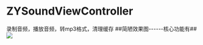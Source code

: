 # ZYSoundViewController
录制音频，播放音频，转mp3格式，清理缓存
##简陋效果图------核心功能有##
<img src="http://i1.tietuku.com/5fdb295d011f3a85.png">
